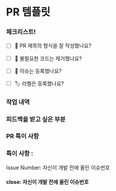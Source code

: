 # PR 템플릿
### 체크리스트!
- [ ] 🔀 PR 제목의 형식을 잘 작성했나요?
- [ ] 🧹 불필요한 코드는 제거했나요?
- [ ] 💭 이슈는 등록했나요?
- [ ] 🏷️ 라벨은 등록했나요?


### 작업 내역
<!-- 어떻게 문제를 해결하였는지 -->




### 피드백을 받고 싶은 부분 
<!-- 작업 후 기대 동작(스크린샷) -->




### PR 특이 사항
<!-- 어떤 부분에 리뷰어가 집중하면 좋을까요? -->




### 특이 사항 :
Issue Number:  자신이 개발 전에 올린 이슈번호

#### close:  자신이 개발 전에 올린 이슈번호
